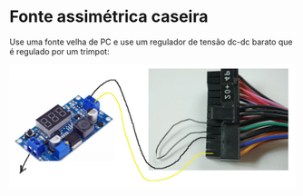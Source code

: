 # Fonte assimétrica caseira

Use uma fonte velha de PC e use um regulador de tensão dc-dc barato que é regulado por um trimpot:

<img src=".assets/fonteAssiCa.jpg">

